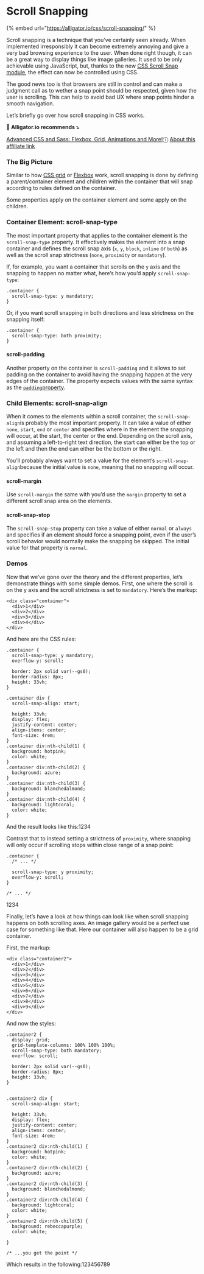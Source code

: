 # Scroll Snapping

{% embed url="https://alligator.io/css/scroll-snapping/" %}



Scroll snapping is a technique that you’ve certainly seen already. When implemented irresponsibly it can become extremely annoying and give a very bad browsing experience to the user. When done right though, it can be a great way to display things like image galleries. It used to be only achievable using JavaScript, but, thanks to the new [CSS Scroll Snap module](https://www.w3.org/TR/css-scroll-snap-1/), the effect can now be controlled using CSS.

The good news too is that browsers are still in control and can make a judgment call as to wether a snap point should be respected, given how the user is scrolling. This can help to avoid bad UX where snap points hinder a smooth navigation.

Let’s briefly go over how scroll snapping in CSS works.

**🐊 Alligator.io recommends ⤵**

[Advanced CSS and Sass: Flexbox, Grid, Animations and More!](https://click.linksynergy.com/deeplink?id=PHWysB*QB5k&mid=39197&murl=https%3A%2F%2Fwww.udemy.com%2Fadvanced-css-and-sass%2F)ⓘ [About this affiliate link](https://alligator.io/about-sponsored-or-affiliate/)

### The Big Picture <a id="the-big-picture"></a>

Similar to how [CSS grid](https://alligator.io/css/css-grid-layout-intro/) or [Flexbox](https://alligator.io/css/flexbox-primer/) work, scroll snapping is done by defining a parent/container element and children within the container that will snap according to rules defined on the container.

Some properties apply on the container element and some apply on the children.

### Container Element: scroll-snap-type <a id="container-element-scroll-snap-type"></a>

The most important property that applies to the container element is the `scroll-snap-type` property. It effectively makes the element into a snap container and defines the scroll snap axis \(`x`, `y`, `block`, `inline` or `both`\) as well as the scroll snap strictness \(`none`, `proximity` or `mandatory`\).

If, for example, you want a container that scrolls on the `y` axis and the snapping to happen no matter what, here’s how you’d apply `scroll-snap-type`:

```text
.container {
  scroll-snap-type: y mandatory;
}
```

Or, if you want scroll snapping in both directions and less strictness on the snapping itself:

```text
.container {
  scroll-snap-type: both proximity;
}
```

#### scroll-padding <a id="scroll-padding"></a>

Another property on the container is `scroll-padding` and it allows to set padding on the container to avoid having the snapping happen at the very edges of the container. The property expects values with the same syntax as the [`padding`property](https://alligator.io/css/padding-margin-shorthands/).

### Child Elements: scroll-snap-align <a id="child-elements-scroll-snap-align"></a>

When it comes to the elements within a scroll container, the `scroll-snap-align`is probably the most important property. It can take a value of either `none`, `start`, `end` or `center` and specifies where in the element the snapping will occur, at the start, the center or the end. Depending on the scroll axis, and assuming a left-to-right text direction, the start can either be the top or the left and then the end can either be the bottom or the right.

You’ll probably always want to set a value for the element’s `scroll-snap-align`because the initial value is `none`, meaning that no snapping will occur.

#### scroll-margin <a id="scroll-margin"></a>

Use `scroll-margin` the same with you’d use the `margin` property to set a different scroll snap area on the elements.

#### scroll-snap-stop <a id="scroll-snap-stop"></a>

The `scroll-snap-stop` property can take a value of either `normal` or `always` and specifies if an element should force a snapping point, even if the user’s scroll behavior would normally make the snapping be skipped. The initial value for that property is `normal`.

### Demos <a id="demos"></a>

Now that we’ve gone over the theory and the different properties, let’s demonstrate things with some simple demos. First, one where the scroll is on the y axis and the scroll strictness is set to `mandatory`. Here’s the markup:

```text
<div class="container">
  <div>1</div>
  <div>2</div>
  <div>3</div>
  <div>4</div>
</div>
```

And here are the CSS rules:

```text
.container {
  scroll-snap-type: y mandatory;
  overflow-y: scroll;

  border: 2px solid var(--gs0);
  border-radius: 8px;
  height: 33vh;
}

.container div {
  scroll-snap-align: start;

  height: 33vh;
  display: flex;
  justify-content: center;
  align-items: center;
  font-size: 4rem;
}
.container div:nth-child(1) {
  background: hotpink;
  color: white;
}
.container div:nth-child(2) {
  background: azure;
}
.container div:nth-child(3) {
  background: blanchedalmond;
}
.container div:nth-child(4) {
  background: lightcoral;
  color: white;
}
```

And the result looks like this:1234

Contrast that to instead setting a strictness of `proximity`, where snapping will only occur if scrolling stops within close range of a snap point:

```text
.container {
  /* ... */

  scroll-snap-type: y proximity;
  overflow-y: scroll;
}

/* ... */
```

1234

Finally, let’s have a look at how things can look like when scroll snapping happens on both scrolling axes. An image gallery would be a perfect use case for something like that. Here our container will also happen to be a grid container.

First, the markup:

```text
<div class="container2">
  <div>1</div>
  <div>2</div>
  <div>3</div>
  <div>4</div>
  <div>5</div>
  <div>6</div>
  <div>7</div>
  <div>8</div>
  <div>9</div>
</div>
```

And now the styles:

```text
.container2 {
  display: grid;
  grid-template-columns: 100% 100% 100%;
  scroll-snap-type: both mandatory;
  overflow: scroll;

  border: 2px solid var(--gs0);
  border-radius: 8px;
  height: 33vh;
}


.container2 div {
  scroll-snap-align: start;

  height: 33vh;
  display: flex;
  justify-content: center;
  align-items: center;
  font-size: 4rem;
}
.container2 div:nth-child(1) {
  background: hotpink;
  color: white;
}
.container2 div:nth-child(2) {
  background: azure;
}
.container2 div:nth-child(3) {
  background: blanchedalmond;
}
.container2 div:nth-child(4) {
  background: lightcoral;
  color: white;
}
.container2 div:nth-child(5) {
  background: rebeccapurple;
  color: white;

}

/* ...you get the point */
```

Which results in the following:123456789

